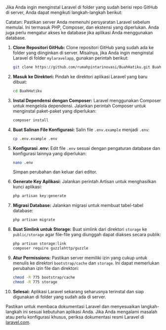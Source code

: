 
Jika Anda ingin menginstal Laravel di folder yang sudah berisi repo GitHub di server, Anda dapat mengikuti langkah-langkah berikut:

Catatan: Pastikan server Anda memenuhi persyaratan Laravel sebelum memulai. Ini termasuk PHP, Composer, dan ekstensi yang diperlukan. Anda juga perlu mengatur akses ke database jika aplikasi Anda menggunakan database.
1. **Clone Repositori GitHub:**
   Clone repositori GitHub yang sudah ada ke folder yang diinginkan di server. Misalnya, jika Anda ingin menginstal Laravel di folder `mylaravelapp`, gunakan perintah berikut:
   ```bash
   git clone https://github.com/rumahpintarinovasi/BuahHatiku.git BuahHatiku
   ```

2. **Masuk ke Direktori:**
   Pindah ke direktori aplikasi Laravel yang baru dibuat:
   ```bash
   cd BuahHatiku
   ```

3. **Instal Dependensi dengan Composer:**
   Laravel menggunakan Composer untuk mengelola dependensi. Jalankan perintah Composer untuk menginstal paket-paket yang diperlukan:
   ```bash
   composer install
   ```

4. **Buat Salinan File Konfigurasi:**
   Salin file `.env.example` menjadi `.env`:
   ```bash
   cp .env.example .env
   ```

5. **Konfigurasi .env:**
   Edit file `.env` sesuai dengan pengaturan database dan konfigurasi lainnya yang diperlukan:
   ```bash
   nano .env
   ```
   Simpan perubahan dan keluar dari editor.

6. **Generate Key Aplikasi:**
   Jalankan perintah Artisan untuk menghasilkan kunci aplikasi:
   ```bash
   php artisan key:generate
   ```

7. **Migrasi Database:**
   Jalankan migrasi untuk membuat tabel-tabel database:
   ```bash
   php artisan migrate
   ```

8. **Buat Simlink untuk Storage:**
   Buat simlink dari direktori `storage` ke `public/storage` agar file-file yang diunggah dapat diakses secara publik:
   ```bash
   php artisan storage:link
   composer require guzzlehttp/guzzle
   ```

9. **Atur Permissions:**
   Pastikan server memiliki izin yang cukup untuk menulis ke direktori `bootstrap/cache` dan `storage`. Ini dapat memerlukan perubahan izin file dan direktori:
   ```bash
   chmod -R 775 bootstrap/cache
   chmod -R 775 storage
   ```

10. **Selesai:**
    Aplikasi Laravel sekarang seharusnya terinstal dan siap digunakan di folder yang sudah ada di server.

Pastikan untuk membaca dokumentasi Laravel dan menyesuaikan langkah-langkah ini sesuai kebutuhan aplikasi Anda. Jika Anda mengalami masalah atau perlu konfigurasi khusus, periksa dokumentasi resmi Laravel di [laravel.com](https://laravel.com/docs).